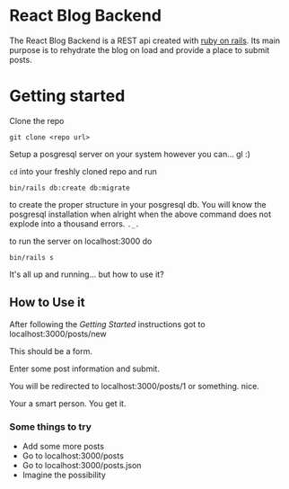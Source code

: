 # React Blog Backend

The React Blog Backend is a REST api created with [ruby on rails](http://rubyonrails.org/).  Its main purpose is to rehydrate the blog on load and provide a place to submit posts.  

# Getting started

Clone the repo

```shell
git clone <repo url>
```

Setup a posgresql server on your system however you can... gl :)

`cd` into your freshly cloned repo and run 

```shell
bin/rails db:create db:migrate
```

to create the proper structure in your posgresql db.  You will know the posgresql installation when alright when the above command does not explode into a thousand errors. `._.`

to run the server on localhost:3000 do

```shell
bin/rails s
```

It's all up and running... but how to use it?

## How to Use it

After following the *Getting Started* instructions got to localhost:3000/posts/new

This should be a form.

Enter some post information and submit.

You will be redirected to localhost:3000/posts/1 or something.  nice.

Your a smart person.  You get it.

### Some things to try

- Add some more posts
- Go to localhost:3000/posts
- Go to localhost:3000/posts.json
- Imagine the possibility
